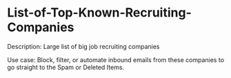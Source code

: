 # List-of-Top-Known-Recruiting-Companies
Description: Large list of big job recruiting companies

Use case: Block, filter, or automate inbound emails from these companies to go straight to the Spam or Deleted Items.
